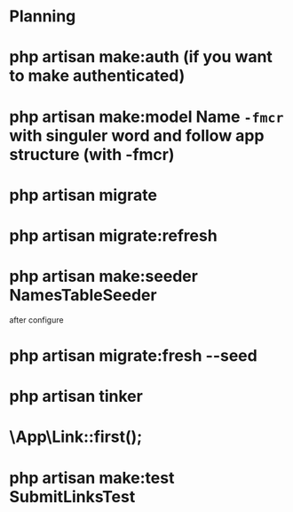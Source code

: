 # Planning
# php artisan make:auth (if you want to make authenticated)
# php artisan make:model Name `-fmcr` with singuler word and follow app structure (with -fmcr)
# php artisan migrate
# php artisan migrate:refresh
# php artisan make:seeder NamesTableSeeder
after configure
# php artisan migrate:fresh --seed
# php artisan tinker
# \App\Link::first();

# php artisan make:test SubmitLinksTest
